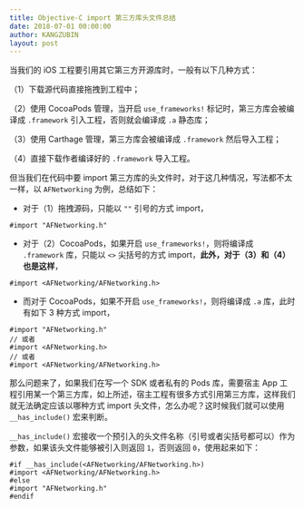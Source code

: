 ```yaml
---
title: Objective-C import 第三方库头文件总结
date: 2018-07-01 00:00:00
author: KANGZUBIN
layout: post
---
```



当我们的 iOS 工程要引用其它第三方开源库时，一般有以下几种方式：

（1）下载源代码直接拖拽到工程中；

（2）使用 CocoaPods 管理，当开启 `use_frameworks!` 标记时，第三方库会被编译成 `.framework` 引入工程，否则就会编译成 `.a` 静态库；

（3）使用 Carthage 管理，第三方库会被编译成 `.framework` 然后导入工程；

（4）直接下载作者编译好的 `.framework` 导入工程。

但当我们在代码中要 import 第三方库的头文件时，对于这几种情况，写法都不太一样，以 `AFNetworking` 为例，总结如下：

* 对于（1）拖拽源码，只能以 `""` 引号的方式 import，

```objc
#import "AFNetworking.h"
```

* 对于（2）CocoaPods，如果开启 `use_frameworks!`，则将编译成 `.framework` 库，只能以 `<>` 尖括号的方式 import，**此外，对于（3）和（4）也是这样**，

```objc
#import <AFNetworking/AFNetworking.h>
```

* 而对于 CocoaPods，如果不开启 `use_frameworks!`，则将编译成 `.a` 库，此时有如下 3 种方式 import，

```objc
#import "AFNetworking.h"
// 或者
#import <AFNetworking.h>
// 或者
#import <AFNetworking/AFNetworking.h>
```

那么问题来了，如果我们在写一个 SDK 或者私有的 Pods 库，需要宿主 App 工程引用某一个第三方库，如上所述，宿主工程有很多方式引用第三方库，这样我们就无法确定应该以哪种方式 import 头文件，怎么办呢？这时候我们就可以使用 `__has_include()` 宏来判断。

`__has_include()` 宏接收一个预引入的头文件名称（引号或者尖括号都可以）作为参数，如果该头文件能够被引入则返回 `1`，否则返回 `0`，使用起来如下：

```objc
#if __has_include(<AFNetworking/AFNetworking.h>)
#import <AFNetworking/AFNetworking.h>
#else
#import "AFNetworking.h"
#endif
```
